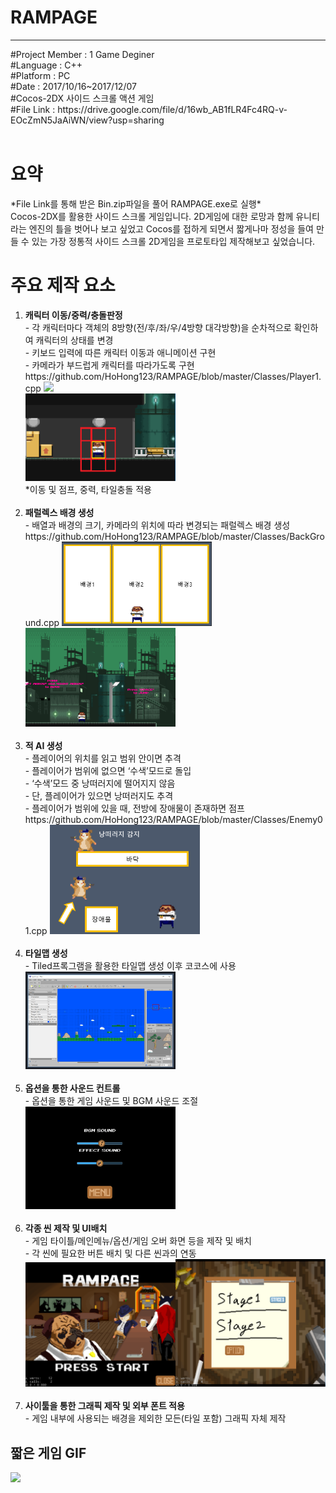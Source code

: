# RAMPAGE
********************************************************************************************************
<article>
#Project Member : 1 Game Deginer<br>
#Language : C++<br>
#Platform : PC<br>
#Date : 2017/10/16~2017/12/07<br>
#Cocos-2DX 사이드 스크롤 액션 게임<br>
#File Link : https://drive.google.com/file/d/16wb_AB1fLR4Fc4RQ-v-EOcZmN5JaAiWN/view?usp=sharing<br>
</article><br>

<body>
  <h1>요약</h1>
  <div>
    <p>
      *File Link를 통해 받은 Bin.zip파일을 풀어 RAMPAGE.exe로 실행*<br>
      Cocos-2DX를 활용한 사이드 스크롤 게임입니다. 2D게임에 대한 로망과 함께 유니티라는 엔진의 틀을 벗어나 보고 싶었고 Cocos를 접하게 되면서 짧게나마 정성을 들여 만들 수 있는 가장 정통적 사이드 스크롤 2D게임을 프로토타입 제작해보고 싶었습니다.<br>
    </p>
  </div>
  
  <h1>주요 제작 요소</h1>
  <div>
    <ol>
      <li><b>캐릭터 이동/중력/충돌판정</b><br>
      - 각 캐릭터마다 객체의 8방향(전/후/좌/우/4방향 대각방향)을 순차적으로 확인하여 캐릭터의 상태를 변경<br>
      - 키보드 입력에 따른 캐릭터 이동과 애니메이션 구현<br>
      - 카메라가 부드럽게 캐릭터를 따라가도록 구현<br>
        https://github.com/HoHong123/RAMPAGE/blob/master/Classes/Player1.cpp  
      <img src="Image/Movement.gif" width="50%"><br>
      <img src="Image/CharacterCollision.png" width="50%"><br>
      *이동 및 점프, 중력, 타일충돌 적용
      </li>
      <br>
      <li><b>패럴렉스 배경 생성</b><br>
      - 배열과 배경의 크기, 카메라의 위치에 따라 변경되는 패럴렉스 배경 생성<br>
      https://github.com/HoHong123/RAMPAGE/blob/master/Classes/BackGround.cpp  
      <img src="Image/Parallax.PNG" width="50%"><img src="Image/BackGround.PNG" width="50%"><br>
      </li>
      <br>
      <li><b>적 AI 생성</b><br>
      - 플레이어의 위치를 읽고 범위 안이면 추격<br>
      - 플레이어가 범위에 없으면 ‘수색’모드로 돌입<br>
      - ‘수색’모드 중 낭떠러지에 떨어지지 않음 <br>
      - 단, 플레이어가 있으면 낭떠러지도 추격<br>
      - 플레이어가 범위에 있을 때, 전방에 장애물이 존재하면 점프<br>
        https://github.com/HoHong123/RAMPAGE/blob/master/Classes/Enemy01.cpp  
      <img src="Image/AI.PNG" width="50%"><br>
      </li>
      <br>
      <li><b>타일맵 생성</b><br>
      - Tiled프록그램을 활용한 타일맵 생성 이후 코코스에 사용<br>
      <img src="Image/Tiled.png" width="50%"><br>
      </li>
      <br>
      <li><b>옵션을 통한 사운드 컨트롤</b><br>
      - 옵션을 통한 게임 사운드 및 BGM 사운드 조절<br>
      <img src="Image/Option.PNG" width="50%"><br>
      </li>
      <br>
      <li><b>각종 씬 제작 및 UI배치</b><br>
      - 게임 타이틀/메인메뉴/옵션/게임 오버 화면 등을 제작 및 배치<br>
      - 각 씬에 필요한 버튼 배치 및 다른 씬과의 연동 <br>
      <img src="Image/Title.PNG" width="50%"><img src="Image/MainMenu.PNG" width="50%"><br>
      </li>
      <br>
      <li><b>사이툴을 통한 그래픽 제작 및 외부 폰트 적용</b><br>
      - 게임 내부에 사용되는 배경을 제외한 모든(타일 포함) 그래픽 자체 제작<br>
      </li>
    </ol>
  </div>
  <h2>짧은 게임 GIF</h2>
  <img src="Image/GamePlay.gif" width="100%"><br>
</body>
